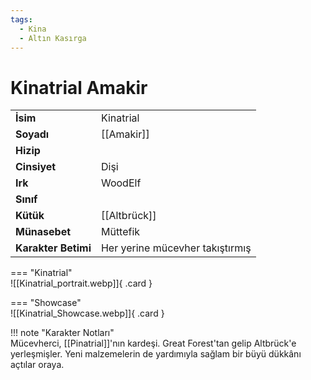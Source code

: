```yaml
---
tags:
  - Kina
  - Altın Kasırga
---  
```

# Kinatrial Amakir  
  
<div class="grid" markdown>  
  
|  |  |  
|---|---|  
| **İsim** | Kinatrial |  
| **Soyadı** | [[Amakir]] |  
| **Hizip** |  |  
| **Cinsiyet** | Dişi |  
| **Irk** | WoodElf |  
| **Sınıf** |  |  
| **Kütük** | [[Altbrück]] |  
| **Münasebet** | Müttefik |  
| **Karakter Betimi** | Her yerine mücevher takıştırmış |  
  
  
=== "Kinatrial"  
	![[Kinatrial_portrait.webp]]{ .card }  
  
=== "Showcase"  
	![[Kinatrial_Showcase.webp]]{ .card }  
  
</div>  
  
!!! note "Karakter Notları"  
	Mücevherci, [[Pinatrial]]'nın kardeşi. Great Forest'tan gelip Altbrück'e yerleşmişler. Yeni malzemelerin de yardımıyla sağlam bir büyü dükkânı açtılar oraya.   